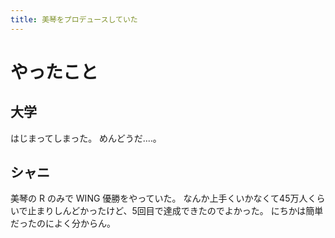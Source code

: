 ```yaml
---
title: 美琴をプロデュースしていた
---
```


# やったこと

## 大学

はじまってしまった。
めんどうだ‥‥。

## シャニ

美琴の R のみで WING 優勝をやっていた。
なんか上手くいかなくて45万人くらいで止まりしんどかったけど、5回目で達成できたのでよかった。
にちかは簡単だったのによく分からん。
